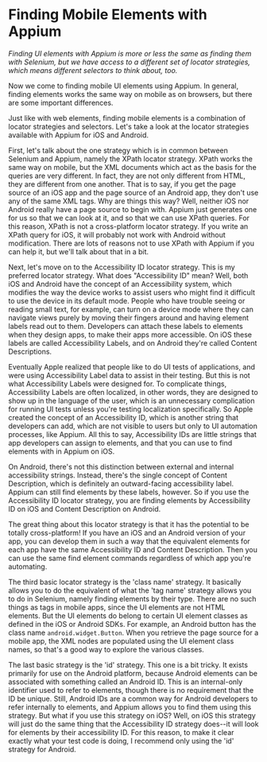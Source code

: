 # Finding Mobile Elements with Appium

*Finding UI elements with Appium is more or less the same as finding them with Selenium, but we have access to a different set of locator strategies, which means different selectors to think about, too.*

Now we come to finding mobile UI elements using Appium. In general, finding elements works the same way on mobile as on browsers, but there are some important differences.

Just like with web elements, finding mobile elements is a combination of locator strategies and selectors. Let's take a look at the locator strategies available with Appium for iOS and Android.

First, let's talk about the one strategy which is in common between Selenium and Appium, namely the XPath locator strategy. XPath works the same way on mobile, but the XML documents which act as the basis for the queries are very different. In fact, they are not only different from HTML, they are different from one another. That is to say, if you get the page source of an iOS app and the page source of an Android app, they don't use any of the same XML tags. Why are things this way? Well, neither iOS nor Android really have a page source to begin with. Appium just generates one for us so that we can look at it, and so that we can use XPath queries. For this reason, XPath is not a cross-platform locator strategy. If you write an XPath query for iOS, it will probably not work with Android without modification. There are lots of reasons not to use XPath with Appium if you can help it, but we'll talk about that in a bit.

Next, let's move on to the Accessibility ID locator strategy. This is my preferred locator strategy. What does "Accessibility ID" mean? Well, both iOS and Android have the concept of an Accessibility system, which modifies the way the device works to assist users who might find it difficult to use the device in its default mode. People who have trouble seeing or reading small text, for example, can turn on a device mode where they can navigate views purely by moving their fingers around and having element labels read out to them. Developers can attach these labels to elements when they design apps, to make their apps more accessible. On iOS these labels are called Accessibility Labels, and on Android they're called Content Descriptions.

Eventually Apple realized that people like to do UI tests of applications, and were using Accessibility Label data to assist in their testing. But this is not what Accessibility Labels were designed for. To complicate things, Accessibility Labels are often localized, in other words, they are designed to show up in the language of the user, which is an unnecessary complication for running UI tests unless you're testing localization specifically. So Apple created the concept of an Accessibility ID, which is another string that developers can add, which are not visible to users but only to UI automation processes, like Appium. All this to say, Accessibility IDs are little strings that app developers can assign to elements, and that you can use to find elements with in Appium on iOS.

On Android, there's not this distinction between external and internal accessibility strings. Instead, there's the single concept of Content Description, which is definitely an outward-facing accessibility label. Appium can still find elements by these labels, however. So if you use the Accessibility ID locator strategy, you are finding elements by Accessibility ID on iOS and Content Description on Android.

The great thing about this locator strategy is that it has the potential to be totally cross-platform! If you have an iOS and an Android version of your app, you can develop them in such a way that the equivalent elements for each app have the same Accessibility ID and Content Description. Then you can use the same find element commands regardless of which app you're automating.

The third basic locator strategy is the 'class name' strategy. It basically allows you to do the equivalent of what the 'tag name' strategy allows you to do in Selenium, namely finding elements by their type. There are no such things as tags in mobile apps, since the UI elements are not HTML elements. But the UI elements do belong to certain UI element classes as defined in the iOS or Android SDKs. For example, an Android button has the class name <code>android.widget.Button</code>. When you retrieve the page source for a mobile app, the XML nodes are populated using the UI element class names, so that's a good way to explore the various classes.

The last basic strategy is the 'id' strategy. This one is a bit tricky. It exists primarily for use on the Android platform, because Android elements can be associated with something called an Android ID. This is an internal-only identifier used to refer to elements, though there is no requirement that the ID be unique. Still, Android IDs are a common way for Android developers to refer internally to elements, and Appium allows you to find them using this strategy. But what if you use this strategy on iOS? Well, on iOS this strategy will just do the same thing that the Accessibility ID strategy does--it will look for elements by their accessibility ID. For this reason, to make it clear exactly what your test code is doing, I recommend only using the 'id' strategy for Android.


